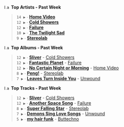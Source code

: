 <!--START_LASTFM_ARTISTS:{"period": "7day", "rows": 5}-->
<a href="https://last.fm" target="_blank"><img src="https://user-images.githubusercontent.com/17434202/215290617-e793598d-d7c9-428f-9975-156db1ba89cc.svg" alt="Last.fm Logo" width="18" height="13"/></a> **Top Artists - Past Week**

> `14 ▶️` ∙ **[Home Video](https://www.last.fm/music/Home+Video)**<br/>
> `12 ▶️` ∙ **[Cold Showers](https://www.last.fm/music/Cold+Showers)**<br/>
> `12 ▶️` ∙ **[Failure](https://www.last.fm/music/Failure)**<br/>
> `10 ▶️` ∙ **[The Twilight Sad](https://www.last.fm/music/The+Twilight+Sad)**<br/>
> `9 ▶️` ∙ **[Stereolab](https://www.last.fm/music/Stereolab)**<br/>
<!--END_LASTFM_ARTISTS-->

<!--START_LASTFM_ALBUMS:{"period": "7day", "rows": 5}-->
<a href="https://last.fm" target="_blank"><img src="https://user-images.githubusercontent.com/17434202/215290617-e793598d-d7c9-428f-9975-156db1ba89cc.svg" alt="Last.fm Logo" width="18" height="13"/></a> **Top Albums - Past Week**

> `12 ▶️` ∙ **[Sliver](https://www.last.fm/music/Cold+Showers/Sliver)** - [Cold Showers](https://www.last.fm/music/Cold+Showers)<br/>
> `12 ▶️` ∙ **[Fantastic Planet](https://www.last.fm/music/Failure/Fantastic+Planet)** - [Failure](https://www.last.fm/music/Failure)<br/>
> `12 ▶️` ∙ **[No Certain Night or Morning](https://www.last.fm/music/Home+Video/No+Certain+Night+or+Morning)** - [Home Video](https://www.last.fm/music/Home+Video)<br/>
> `8 ▶️` ∙ **[Peng!](https://www.last.fm/music/Stereolab/Peng!)** - [Stereolab](https://www.last.fm/music/Stereolab)<br/>
> `7 ▶️` ∙ **[Leaves Turn Inside You](https://www.last.fm/music/Unwound/Leaves+Turn+Inside+You)** - [Unwound](https://www.last.fm/music/Unwound)<br/>
<!--END_LASTFM_ALBUMS-->

<!--START_LASTFM_TRACKS:{"period": "7day", "rows": 5}-->
<a href="https://last.fm" target="_blank"><img src="https://user-images.githubusercontent.com/17434202/215290617-e793598d-d7c9-428f-9975-156db1ba89cc.svg" alt="Last.fm Logo" width="18" height="13"/></a> **Top Tracks - Past Week**

> `12 ▶️` ∙ **[Sliver](https://www.last.fm/music/Cold+Showers/_/Sliver)** - [Cold Showers](https://www.last.fm/music/Cold+Showers)<br/>
> `12 ▶️` ∙ **[Another Space Song](https://www.last.fm/music/Failure/_/Another+Space+Song)** - [Failure](https://www.last.fm/music/Failure)<br/>
> `8 ▶️` ∙ **[Super Falling Star](https://www.last.fm/music/Stereolab/_/Super+Falling+Star)** - [Stereolab](https://www.last.fm/music/Stereolab)<br/>
> `7 ▶️` ∙ **[Demons Sing Love Songs](https://www.last.fm/music/Unwound/_/Demons+Sing+Love+Songs)** - [Unwound](https://www.last.fm/music/Unwound)<br/>
> `5 ▶️` ∙ **[my hair funk](https://www.last.fm/music/Buttechno/_/my+hair+funk)** - [Buttechno](https://www.last.fm/music/Buttechno)<br/>
<!--END_LASTFM_TRACKS-->